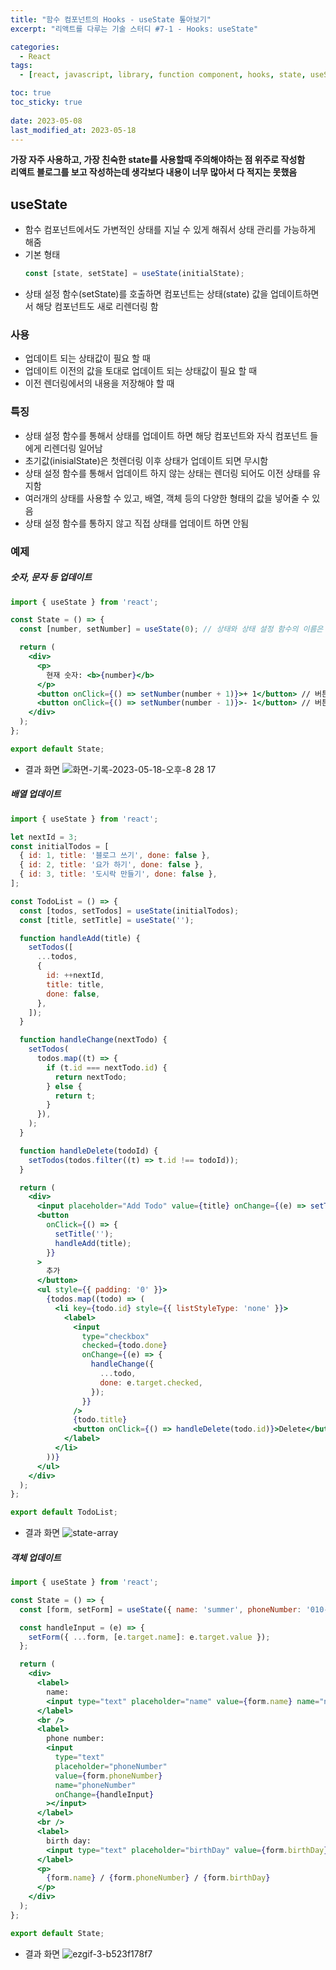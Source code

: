 ```yaml
---
title: "함수 컴포넌트의 Hooks - useState 톺아보기"
excerpt: "리액트를 다루는 기술 스터디 #7-1 - Hooks: useState"

categories:
  - React
tags:
  - [react, javascript, library, function component, hooks, state, useState]

toc: true
toc_sticky: true
 
date: 2023-05-08
last_modified_at: 2023-05-18
---
```


**가장 자주 사용하고, 가장 친숙한 state를 사용할때 주의해야하는 점 위주로 작성함**     
**리액트 블로그를 보고 작성하는데 생각보다 내용이 너무 많아서 다 적지는 못했음**

## useState
- 함수 컴포넌트에서도 가변적인 상태를 지닐 수 있게 해줘서 상태 관리를 가능하게 해줌
- 기본 형태
  ```js
  const [state, setState] = useState(initialState);
  ```
- 상태 설정 함수(setState)를 호출하면 컴포넌트는 상태(state) 값을 업데이트하면서 해당 컴포넌트도 새로 리렌더링 함

### 사용
- 업데이트 되는 상태값이 필요 할 때
- 업데이트 이전의 값을 토대로 업데이트 되는 상태값이 필요 할 때
- 이전 렌더링에서의 내용을 저장해야 할 때

### 특징
- 상태 설정 함수를 통해서 상태를 업데이트 하면 해당 컴포넌트와 자식 컴포넌트 들에게 리렌더링 일어남
- 초기값(inisialState)은 첫렌더링 이후 상태가 업데이트 되면 무시함
- 상태 설정 함수를 통해서 업데이트 하지 않는 상태는 렌더링 되어도 이전 상태를 유지함
- 여러개의 상태를 사용할 수 있고, 배열, 객체 등의 다양한 형태의 값을 넣어줄 수 있음
- 상태 설정 함수를 통하지 않고 직접 상태를 업데이트 하면 안됨

### 예제
##### 숫자, 문자 등 업데이트
  ```jsx
  import { useState } from 'react';

  const State = () => {
    const [number, setNumber] = useState(0); // 상태와 상태 설정 함수의 이름은 편하게 지어주면 된다.

    return (
      <div>
        <p>
          현재 숫자: <b>{number}</b>
        </p>
        <button onClick={() => setNumber(number + 1)}>+ 1</button> // 버튼을 누르면 +1 해주는 이벤트를 걸었다.
        <button onClick={() => setNumber(number - 1)}>- 1</button> // 버튼을 누르면 -1 해주는 이벤트를 걸었다.
      </div>
    );
  };

  export default State;
  ```

  - 결과 화면
    ![화면-기록-2023-05-18-오후-8 28 17](https://github.com/sunmerrr/sunmerrr.github.io/assets/65106740/fb33a578-15da-4eb2-a6ad-37cacf90e866)

##### 배열 업데이트
  ```jsx
  import { useState } from 'react';

  let nextId = 3;
  const initialTodos = [
    { id: 1, title: '블로그 쓰기', done: false },
    { id: 2, title: '요가 하기', done: false },
    { id: 3, title: '도시락 만들기', done: false },
  ];

  const TodoList = () => {
    const [todos, setTodos] = useState(initialTodos);
    const [title, setTitle] = useState('');

    function handleAdd(title) {
      setTodos([
        ...todos,
        {
          id: ++nextId,
          title: title,
          done: false,
        },
      ]);
    }

    function handleChange(nextTodo) {
      setTodos(
        todos.map((t) => {
          if (t.id === nextTodo.id) {
            return nextTodo;
          } else {
            return t;
          }
        }),
      );
    }

    function handleDelete(todoId) {
      setTodos(todos.filter((t) => t.id !== todoId));
    }

    return (
      <div>
        <input placeholder="Add Todo" value={title} onChange={(e) => setTitle(e.target.value)} />
        <button
          onClick={() => {
            setTitle('');
            handleAdd(title);
          }}
        >
          추가
        </button>
        <ul style={{ padding: '0' }}>
          {todos.map((todo) => (
            <li key={todo.id} style={{ listStyleType: 'none' }}>
              <label>
                <input
                  type="checkbox"
                  checked={todo.done}
                  onChange={(e) => {
                    handleChange({
                      ...todo,
                      done: e.target.checked,
                    });
                  }}
                />
                {todo.title}
                <button onClick={() => handleDelete(todo.id)}>Delete</button>
              </label>
            </li>
          ))}
        </ul>
      </div>
    );
  };

  export default TodoList;
  ```
  
  - 결과 화면
    ![state-array](https://github.com/sunmerrr/sunmerrr.github.io/assets/65106740/ada5f40d-f1a4-44c8-83c3-24a591424ac6)

  
##### 객체 업데이트
  ```jsx
  import { useState } from 'react';

  const State = () => {
    const [form, setForm] = useState({ name: 'summer', phoneNumber: '010-', birthDay: '2023.' });

    const handleInput = (e) => {
      setForm({ ...form, [e.target.name]: e.target.value });
    };

    return (
      <div>
        <label>
          name:
          <input type="text" placeholder="name" value={form.name} name="name" onChange={handleInput}></input>
        </label>
        <br />
        <label>
          phone number:
          <input
            type="text"
            placeholder="phoneNumber"
            value={form.phoneNumber}
            name="phoneNumber"
            onChange={handleInput}
          ></input>
        </label>
        <br />
        <label>
          birth day:
          <input type="text" placeholder="birthDay" value={form.birthDay} name="birthDay" onChange={handleInput}></input>
        </label>
        <p>
          {form.name} / {form.phoneNumber} / {form.birthDay}
        </p>
      </div>
    );
  };

  export default State;
  ```

  - 결과 화면
    ![ezgif-3-b523f178f7](https://github.com/sunmerrr/sunmerrr.github.io/assets/65106740/28db2de5-a7b3-402d-98a2-f628b0f8c850)
